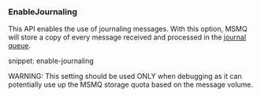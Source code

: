 
### EnableJournaling

This API enables the use of journaling messages. With this option, MSMQ will store a copy of every message received and processed in the [journal queue](https://msdn.microsoft.com/en-us/library/ms702011.aspx). 
 
snippet: enable-journaling

WARNING: This setting should be used ONLY when debugging as it can potentially use up the MSMQ storage quota based on the message volume.

